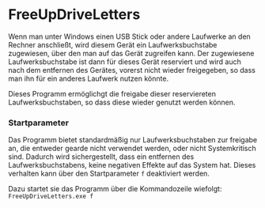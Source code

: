 # FreeUpDriveLetters

Wenn man unter Windows einen USB Stick oder andere Laufwerke an den Rechner anschließt, wird diesem Gerät ein Laufwerksbuchstabe zugewiesen, über den man auf das Gerät zugreifen kann.
Der zugewiesene Laufwerksbuchstabe ist dann für dieses Gerät reserviert und wird auch nach dem entfernen des Gerätes, vorerst nicht wieder freigegeben, so dass man ihn für ein anderes Laufwerk nutzen könnte.

Dieses Programm ermöglichgt die freigabe dieser reserviereten Laufwerksbuchstaben, so dass diese wieder genutzt werden können.



### Startparameter

Das Programm bietet standardmäßig nur Laufwerksbuchstaben zur freigabe an, die entweder gearde nicht verwendet werden, oder nicht Systemkritisch sind. Dadurch wird sichergestellt, dass ein entfernen des Laufwerksbuchstabens, keine negativen Effekte auf das System hat. Dieses verhalten kann über den Startparameter `f` deaktiviert werden.

Dazu startet sie das Programm über die Kommandozeile wiefolgt: `FreeUpDriveLetters.exe f`
